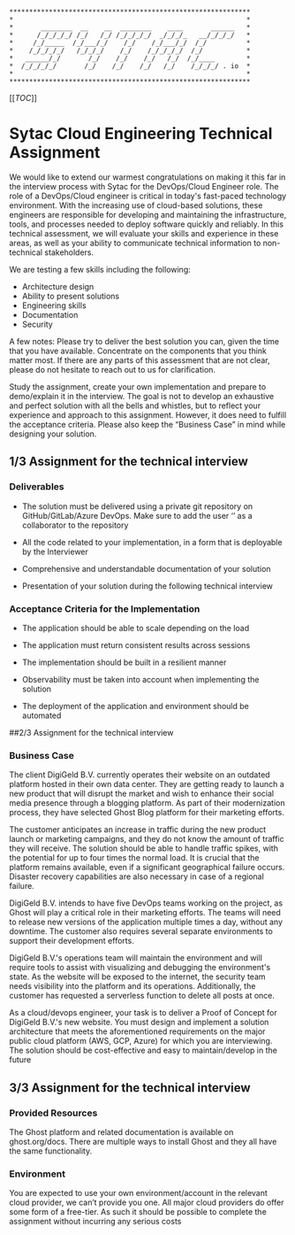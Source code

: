 ```
*************************************************************
*                                                           *
*       ________  __    __  ________    ____       ______   *
*      /_/_/_/_/ /_/   /_/ /_/_/_/_/  _/_/_/_   __/_/_/_/   *
*     /_/_____  /_/___/_/    /_/    /_/___/_/  /_/          *
*    /_/_/_/_/   /_/_/_/    /_/    /_/_/_/_/  /_/           *
*   ______/_/       /_/    /_/    /_/   /_/  /_/____        *
*  /_/_/_/_/       /_/    /_/    /_/   /_/    /_/_/_/ . io  *
*                                                           *
*************************************************************
```

[[_TOC_]]

# Sytac Cloud Engineering Technical Assignment

We would like to extend our warmest congratulations on making it this far in the interview process with Sytac for the DevOps/Cloud Engineer role. 
The role of a DevOps/Cloud engineer is critical in today's fast-paced technology environment. 
With the increasing use of cloud-based solutions, these engineers are responsible for developing and maintaining the infrastructure, tools, and processes needed to deploy software quickly and reliably. 
In this technical assessment, we will evaluate your skills and experience in these areas, as well as your ability to communicate technical information to non-technical stakeholders.

We are testing a few skills including the following:
- Architecture design
- Ability to present solutions
- Engineering skills
- Documentation
- Security

A few notes: Please try to deliver the best solution you can, given the time that you have
available. Concentrate on the components that you think matter most. If there are any parts
of this assessment that are not clear, please do not hesitate to reach out to us for
clarification.

Study the assignment, create your own implementation and prepare to demo/explain it in the
interview. The goal is not to develop an exhaustive and perfect solution with all the bells and
whistles, but to reflect your experience and approach to this assignment. However, it does
need to fulfill the acceptance criteria. Please also keep the “Business Case” in mind while
designing your solution.

## 1/3 Assignment for the technical interview
### Deliverables
- The solution must be delivered using a private git repository on GitHub/GitLab/Azure DevOps. Make sure to add the user ‘<username>’ as a collaborator to the repository

- All the code related to your implementation, in a form that is deployable by the Interviewer

- Comprehensive and understandable documentation of your solution

- Presentation of your solution during the following technical interview


### Acceptance Criteria for the Implementation
- The application should be able to scale depending on the load

- The application must return consistent results across sessions

- The implementation should be built in a resilient manner

- Observability must be taken into account when implementing the solution

- The deployment of the application and environment should be automated

##2/3 Assignment for the technical interview
### Business Case
The client DigiGeld B.V. currently operates their website on an outdated platform hosted in their own data center. 
They are getting ready to launch a new product that will disrupt the market and wish to enhance their social media presence through a blogging platform. 
As part of their modernization process, they have selected Ghost Blog platform for their marketing efforts.

The customer anticipates an increase in traffic during the new product launch or marketing campaigns, and they do not know the amount of traffic they will receive. 
The solution should be able to handle traffic spikes, with the potential for up to four times the normal load. 
It is crucial that the platform remains available, even if a significant geographical failure occurs. 
Disaster recovery capabilities are also necessary in case of a regional failure.

DigiGeld B.V. intends to have five DevOps teams working on the project, as Ghost will play a critical role in their marketing efforts. 
The teams will need to release new versions of the application multiple times a day, without any downtime. 
The customer also requires several separate environments to support their development efforts.

DigiGeld B.V.'s operations team will maintain the environment and will require tools to assist with visualizing and debugging the environment's state. 
As the website will be exposed to the internet, the security team needs visibility into the platform and its operations. 
Additionally, the customer has requested a serverless function to delete all posts at once.

As a cloud/devops engineer, your task is to deliver a Proof of Concept for DigiGeld B.V.'s new website. 
You must design and implement a solution architecture that meets the aforementioned requirements on the major public cloud platform (AWS, GCP, Azure) for which you are interviewing. 
The solution should be cost-effective and easy to maintain/develop in the future

## 3/3 Assignment for the technical interview
### Provided Resources
The Ghost platform and related documentation is available on ghost.org/docs. There are
multiple ways to install Ghost and they all have the same functionality.

### Environment
You are expected to use your own environment/account in the relevant cloud provider, we can’t provide you one. All major cloud providers do offer some form of a free-tier. As
such it should be possible to complete the assignment without incurring any serious costs